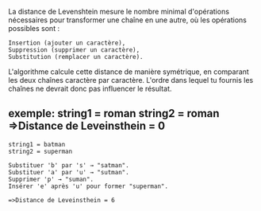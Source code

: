 La distance de Levenshtein mesure le nombre minimal d'opérations nécessaires pour transformer une chaîne en une autre, où les opérations possibles sont :

    Insertion (ajouter un caractère),
    Suppression (supprimer un caractère),
    Substitution (remplacer un caractère).

L'algorithme calcule cette distance de manière symétrique, en comparant les deux chaînes caractère par caractère. L'ordre dans lequel tu fournis les chaînes ne devrait donc pas influencer le résultat.

exemple:
    string1 = roman
    string2 = roman
    =>Distance de Leveinsthein = 0
--------------------------------------
    string1 = batman
    string2 = superman

    Substituer 'b' par 's' → "satman".
    Substituer 'a' par 'u' → "sutman".
    Supprimer 'p' → "suman".
    Insérer 'e' après 'u' pour former "superman".

    =>Distance de Leveinsthein = 6
